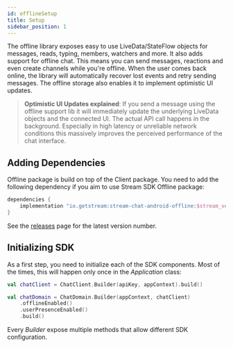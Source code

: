 ```yaml
---
id: offlineSetup
title: Setup
sidebar_position: 1
---
```


The offline library exposes easy to use LiveData/StateFlow objects for messages, reads, typing, members, watchers and more.
It also adds support for offline chat. This means you can send messages, reactions and even create channels while you're offline. When the user comes back online, the library will automatically recover lost events and retry sending messages.
The offline storage also enables it to implement optimistic UI updates.

> **Optimistic UI Updates explained**: If you send a message using the offline support lib it will immediately update the underlying LiveData objects and the connected UI. The actual API call happens in the background. Especially in high latency or unreliable network conditions this massively improves the perceived performance of the chat interface.

## Adding Dependencies

Offline package is build on top of the Client package. You need to add the following dependency if you aim to use Stream SDK Offline package:
```kotlin
dependencies {
    implementation "io.getstream:stream-chat-android-offline:$stream_version"
}
```
See the [releases](https://github.com/GetStream/stream-chat-android/releases) page for the latest version number.

## Initializing SDK
As a first step, you need to initialize each of the SDK components. Most of the times, this will happen only once in the _Application_ class:
```kotlin
val chatClient = ChatClient.Builder(apiKey, appContext).build()

val chatDomain = ChatDomain.Builder(appContext, chatClient)
    .offlineEnabled()
    .userPresenceEnabled()
    .build()
```
Every _Builder_ expose multiple methods that allow different SDK configuration.
